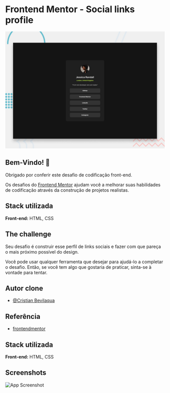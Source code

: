 # Frontend Mentor - Social links profile

![Design preview for the Social links profile coding challenge](./design/desktop-preview.jpg)

## Bem-Vindo! 👋

Obrigado por conferir este desafio de codificação front-end.

Os desafios do [Frontend Mentor](https://www.frontendmentor.io) ajudam você a melhorar suas habilidades de codificação através da construção de projetos realistas.

## Stack utilizada

**Front-end:** HTML, CSS

## The challenge

Seu desafio é construir esse perfil de links sociais e fazer com que pareça o mais próximo possível do design.

Você pode usar qualquer ferramenta que desejar para ajudá-lo a completar o desafio. Então, se você tem algo que gostaria de praticar, sinta-se à vontade para tentar.

## Autor clone

- [@Cristian Bevilaqua](https://github.com/Kemeker)

## Referência

- [frontendmentor](https://www.frontendmentor.io/challenges/social-links-profile-UG32l9m6dQ)

## Stack utilizada

**Front-end:** HTML, CSS

## Screenshots

![App Screenshot](https://media.licdn.com/dms/image/D4D22AQFt7UzTeIoWIQ/feedshare-shrink_800/0/1706335508524?e=1709164800&v=beta&t=odzsROe87QX0r8aexXr8jgVGsdJfUaOPvVW42METOdc)